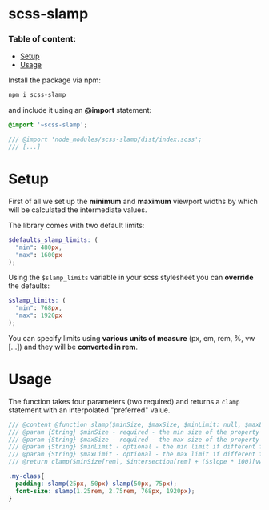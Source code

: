 # scss-slamp
### Table of content:
- [Setup](#setup)
- [Usage](#usage)

Install the package via npm:

``` bash
npm i scss-slamp
```

and include it using an **@import** statement:

``` scss
@import '~scss-slamp';

/// @import 'node_modules/scss-slamp/dist/index.scss';
/// [...]
```

# Setup
First of all we set up the **minimum** and **maximum** viewport widths by which will be calculated the intermediate values.

The library comes with two default limits:

``` scss
$defaults_slamp_limits: (
  "min": 480px, 
  "max": 1600px
);
```

Using the `$slamp_limits` variable in your scss stylesheet you can **override** the defaults:

``` scss
$slamp_limits: (
  "min": 768px,
  "max": 1920px
);
```

You can specify limits using **various units of measure**  (px, em, rem, %, vw [...]) and they will be **converted in rem**.

# Usage
The function takes four parameters (two required) and returns a `clamp` statement with an interpolated "preferred" value.
``` scss
/// @content @function slamp($minSize, $maxSize, $minLimit: null, $maxLimit: null){ ... }
/// @param {String} $minSize - required - the min size of the property (px, em, rem, %, vw [...])
/// @param {String} $maxSize - required - the max size of the property (px, em, rem, %, vw [...])
/// @param {String} $minLimit - optional - the min limit if different from default (px, em, rem, %, vw [...])
/// @param {String} $maxLimit - optional - the max limit if different from default (px, em, rem, %, vw [...])
/// @return clamp($minSize[rem], $intersection[rem] + ($slope * 100)[vw], $maxSize[rem])

.my-class{
  padding: slamp(25px, 50px) slamp(50px, 75px);
  font-size: slamp(1.25rem, 2.75rem, 768px, 1920px);
}

```


